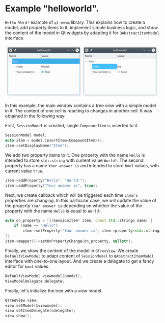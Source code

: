 # Example "helloworld".

`Hello Word!` example of `qt-mvvm` library. This explains how to create
a model, add property items to it, implement simple business logic, and 
show the content of the model in Qt widgets by adapting it for 
`QAbstractItemModel` interface.

![helloworld](../../doc/helloworld.png)

In this example, the main window contains a tree view with a simple model in it.
The content of one cell is reacting to changes in another cell. It was obtained in the following way:

First, `SessionModel` is created, single `CompountItem` is inserted to it.

```C++
SessionModel model;
auto item = model.insertItem<CompoundItem>();
item->setDisplayName("Item");
```

We add two property items to it. One property with the name `Hello` is intended to store `std::string` with current value `World!`. The second property has a name
`Your answer is` and intended to store `bool` values, with current value `true`.

```C++
item->addProperty("Hello", "World!");
item->addProperty("Your answer is", true);
```

Next, we create callback which will be triggered each time `item's` properties are changing. In this particular case, we will update the value of the property
`Your answer is` depending on whether the value of the property with the name `Hello` is equal to `World!`.

```C++
auto on_property = [](SessionItem* item, const std::string& name) {
    if (name == "Hello")
        item->setProperty("Your answer is", item->property<std::string>("Hello") == "World!");
};
item->mapper()->setOnPropertyChange(on_property, nullptr);
```

Finally, we show the content of the model in `QTreeView`. 
We create `DefaultViewModel` to adapt content of `SessionModel` to `QAbstractItemModel` interface with one-to-one layout. And we create a delegate
to get a fancy editor for `bool` values.

```C++
DefaultViewModel viewmodel(&model);
ViewModelDelegate delegate;
```

Finally, let's initialize the tree with a view model.

```C++
QTreeView view;
view.setModel(&viewmodel);
view.setItemDelegate(&delegate);
view.show();
```